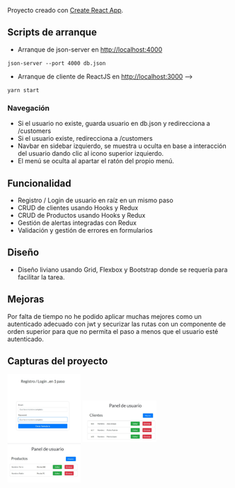 Proyecto creado con [Create React App](https://github.com/facebook/create-react-app).

## Scripts de arranque

- Arranque de json-server en [http://localhost:4000](http://localhost:4000)
```
json-server --port 4000 db.json
```

- Arranque de cliente de ReactJS en [http://localhost:3000](http://localhost:3000) -->
```
yarn start
```
### Navegación
- Si el usuario no existe, guarda usuario en db.json y redirecciona a /customers
- Si el usuario existe, redirecciona a /customers
- Navbar en sidebar izquierdo, se muestra u oculta en base a interacción del usuario dando clic al icono superior izquierdo.
- El menú se oculta al apartar el ratón del propio menú.

## Funcionalidad
- Registro / Login de usuario en raíz en un mismo paso
- CRUD de clientes usando Hooks y Redux
- CRUD de Productos usando Hooks y Redux
- Gestión de alertas integradas con Redux
- Validación y gestión de errores en formularios

## Diseño
- Diseño liviano usando Grid, Flexbox y Bootstrap donde se requería para facilitar la tarea.

## Mejoras
Por falta de tiempo no he podido aplicar muchas mejores como un autenticado adecuado con jwt y securizar las rutas con un componente de orden superior para que no permita el paso a menos que el usuario esté autenticado.

## Capturas del proyecto
<img src="snapshot1.jpg" width="33%" />
<img src="snapshot2.jpg" width="33%" />
<img src="snapshot3.jpg" width="33%" />




